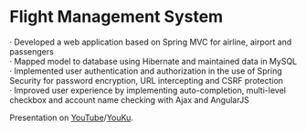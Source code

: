 # Flight Management System

·	Developed a web application based on Spring MVC for airline, airport and passengers  
·	Mapped model to database using Hibernate and maintained data in MySQL  
·	Implemented user authentication and authorization in the use of Spring Security for password encryption, URL intercepting and CSRF protection  
·	Improved user experience by implementing auto-completion, multi-level checkbox and account name checking with Ajax and AngularJS  

Presentation on [YouTube](https://youtu.be/S-lFrRzwOJs)/[YouKu](http://v.youku.com/v_show/id_XMzYxOTE3MjgyOA).

